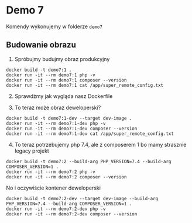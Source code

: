 # Demo 7

Komendy wykonujemy w folderze `demo7`

## Budowanie obrazu

1. Spróbujmy budujmy obraz produkcyjny

```
docker build -t demo7:1 .
docker run -it --rm demo7:1 php -v
docker run -it --rm demo7:1 composer --version
docker run -it --rm demo7:1 cat /app/super_remote_config.txt
```

2. Sprawdźmy jak wygląda nasz Dockerfile

3. To teraz może obraz deweloperski?

```
docker build -t demo7:1-dev --target dev-image .
docker run -it --rm demo7:1-dev php -v
docker run -it --rm demo7:1-dev composer --version
docker run -it --rm demo7:1-dev cat /app/super_remote_config.txt
```

4. To teraz potrzebujemy php 7.4, ale z composerem 1 bo mamy strasznie legacy projekt

```
docker build -t demo7:2 --build-arg PHP_VERSION=7.4 --build-arg COMPOSER_VERSION=1 .
docker run -it --rm demo7:2 php -v
docker run -it --rm demo7:2 composer --version
```

No i oczywiście kontener deweloperski
```
docker build -t demo7:2-dev --target dev-image --build-arg PHP_VERSION=7.4 --build-arg COMPOSER_VERSION=1 .
docker run -it --rm demo7:2-dev php -v
docker run -it --rm demo7:2-dev composer --version
```